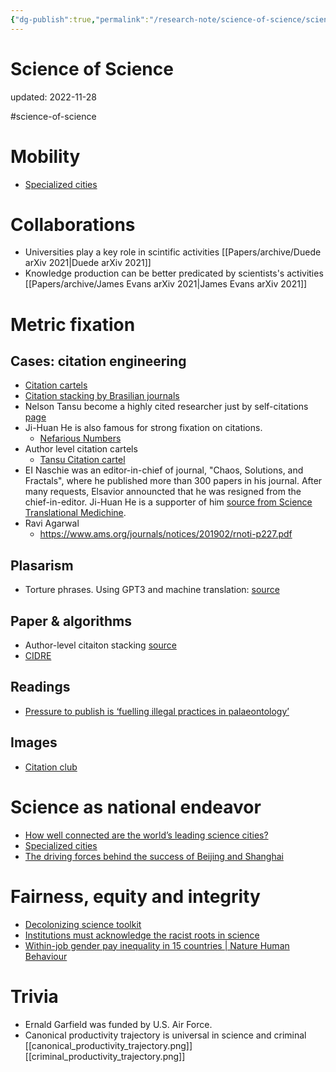 ```yaml
---
{"dg-publish":true,"permalink":"/research-note/science-of-science/science-of-science/","dgPassFrontmatter":true}
---
```



# Science of Science
updated: 2022-11-28

#science-of-science 


# Mobility 
- [Specialized cities](https://www.nature.com/articles/d41586-022-02880-9)

# Collaborations 
- Universities play a key role in scintific activities [[Papers/archive/Duede arXiv 2021\|Duede arXiv 2021]]
- Knowledge production can be better predicated by scientists's activities [[Papers/archive/James Evans arXiv 2021\|James Evans arXiv 2021]]

# Metric fixation 

## Cases: citation engineering
- [Citation cartels](https://www.enago.com/academy/citation-cartels-the-mafia-of-scientific-publishing/#:~:text=Citation%20Mafia,more%20than%20other%20relevant%20articles.)
- [Citation stacking by Brasilian journals](https://www.nature.com/articles/500510a)
- Nelson Tansu become a highly cited researcher just by self-citations [page](https://www.eurekalert.org/pub_releases/2018-11/lu-ntn112618.php)
 - Ji-Huan He is also famous for strong fixation on citations. 
	 - [Nefarious Numbers](https://www.mathunion.org/fileadmin/IMU/GA2010/Appendices/6.1.2/Nefarious-Numbers.pdf)
- Author level citation cartels
	-  [Tansu Citation cartel](https://selfcitation.wordpress.com/2012/10/09/tansu-citation-cartel/)
- EI Naschie was an editor-in-chief of journal, "Chaos, Solutions, and Fractals", where he published more than 300 papers in his journal. After many requests, Elsavior announcted that he was resigned from the chief-in-editor. Ji-Huan He is a supporter of him [source from Science Translational Medichine](https://blogs.sciencemag.org/pipeline/archives/2008/12/22/publish_your_work_the_easy_way).
- Ravi Agarwal
	- https://www.ams.org/journals/notices/201902/rnoti-p227.pdf

## Plasarism
- Torture phrases. Using GPT3 and machine translation: [source](https://www.nature.com/articles/d41586-021-02134-0)

## Paper & algorithms
- Author-level citaiton stacking [source](https://www.biorxiv.org/content/10.1101/2020.08.12.248369v1)
- [CIDRE](https://www.nature.com/articles/s41598-021-93572-3)

## Readings 
- [Pressure to publish is ‘fuelling illegal practices in palaeontology’](https://www.nature.com/articles/d41586-022-03745-x)

## Images
- [Citation club](https://selfcitation.files.wordpress.com/2012/10/citation-club.jpg?w=590&zoom=2)

# Science as national endeavor
- [How well connected are the world’s leading science cities?](https://www.nature.com/articles/d41586-022-02883-6)
- [Specialized cities](https://www.nature.com/articles/d41586-022-02880-9)
- [The driving forces behind the success of Beijing and Shanghai](https://www.nature.com/articles/d41586-022-02882-7)

# Fairness, equity and integrity 
- [Decolonizing science toolkit](https://www.nature.com/collections/giaahdbacj)
- [Institutions must acknowledge the racist roots in science](https://www.nature.com/articles/d41586-022-04123-3)
- [Within-job gender pay inequality in 15 countries | Nature Human Behaviour](https://www.nature.com/articles/s41562-022-01470-z#Sec3)


# Trivia
- Ernald Garfield was funded by U.S. Air Force. 
- Canonical productivity trajectory is universal in science and criminal [[canonical_productivity_trajectory.png]][[criminal_productivity_trajectory.png]]
